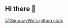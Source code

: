 ## Hi there 👋

<!--
**SimonWuZY/SimonWuzy** is a ✨ _special_ ✨ repository because its `README.md` (this file) appears on your GitHub profile.

Here are some ideas to get you started:

- 🔭 I’m currently working on ...
- 🌱 I’m currently learning ...
- 👯 I’m looking to collaborate on ...
- 🤔 I’m looking for help with ...
- 💬 Ask me about ...
- 📫 How to reach me: ...
- 😄 Pronouns: ...
- ⚡ Fun fact: ...
-->

[![SimonzyWu's github stats](https://github-readme-stats.vercel.app/api?username=SimonWuzy)](https://github.com/anuraghazra/github-readme-stats)
